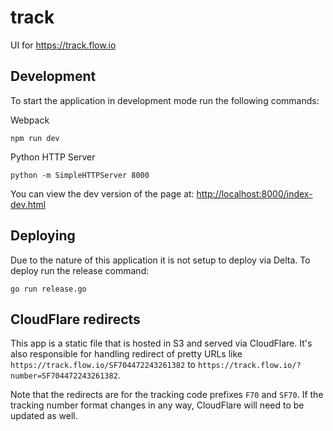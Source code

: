 # track

UI for https://track.flow.io

## Development

To start the application in development mode run the following commands:

Webpack
```
npm run dev
```

Python HTTP Server
```
python -m SimpleHTTPServer 8000
```

You can view the dev version of the page at: [http://localhost:8000/index-dev.html](http://localhost:8000/index-dev.html)

## Deploying

Due to the nature of this application it is not setup to deploy via Delta. To deploy run the release command:

```
go run release.go
```

## CloudFlare redirects

This app is a static file that is hosted in S3 and served via CloudFlare. It's also responsible for handling redirect of pretty URLs like `https://track.flow.io/SF704472243261382` to `https://track.flow.io/?number=SF704472243261382`.

Note that the redirects are for the tracking code prefixes `F70` and `SF70`. If the tracking number format changes in any way, CloudFlare will need to be updated as well.
